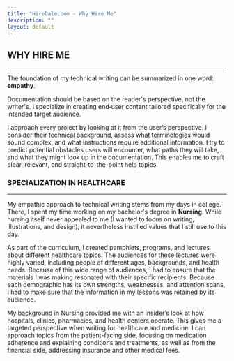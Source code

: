 ```yaml
---
title: "HireDale.com - Why Hire Me"
description: ""
layout: default
---
```


## **WHY HIRE ME**
---

The foundation of my technical writing can be summarized in one word: **empathy**. 

Documentation should be based on the reader's perspective, not the writer's. I specialize in creating end‑user content tailored specifically for the intended target audience.

I approach every project by looking at it from the user’s perspective. I consider their technical background, assess what terminologies would sound complex, and what instructions require additional information. I try to predict potential obstacles users will encounter, what paths they will take, and what they might look up in the documentation. This enables me to craft clear, relevant, and straight-to-the-point help topics. 

### **SPECIALIZATION IN HEALTHCARE**
---
My empathic approach to technical writing stems from my days in college. There, I spent my time working on my bachelor's degree in **Nursing**. While nursing itself never appealed to me (I wanted to focus on writing, illustrations, and design), it nevertheless instilled values that I still use to this day.

As part of the curriculum, I created pamphlets, programs, and lectures about different healthcare topics. The audiences for these lectures were highly varied, including people of different ages, backgrounds, and health needs. Because of this wide range of audiences, I had to ensure that the materials I was making resonated with their specific recipients. Because each demographic has its own strengths, weaknesses, and attention spans, I had to make sure that the information in my lessons was retained by its audience.

My background in Nursing provided me with an insider’s look at how hospitals, clinics, pharmacies, and health centers operate. This gives me a targeted perspective when writing for healthcare and medicine. I can approach topics from the patient-facing side, focusing on medication adherence and explaining conditions and treatments, as well as from the financial side, addressing insurance and other medical fees.
